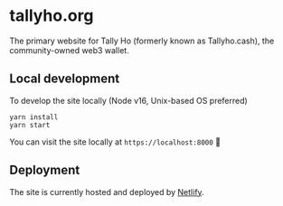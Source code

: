 # tallyho.org

The primary website for Tally Ho (formerly known as Tallyho.cash), the community-owned web3 wallet.

## Local development

To develop the site locally (Node v16, Unix-based OS preferred)

```shell
yarn install
yarn start
```

You can visit the site locally at `https://localhost:8000` 🎉

## Deployment

The site is currently hosted and deployed by [Netlify](https://netlify.com).
